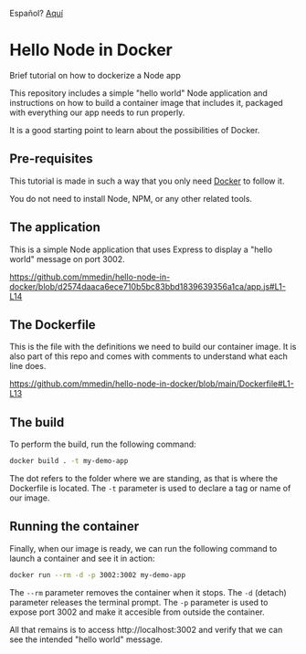 Español? [Aquí](README.es.md)

# Hello Node in Docker

Brief tutorial on how to dockerize a Node app

This repository includes a simple "hello world" Node application and instructions on how to build a container image that includes it, packaged with everything our app needs to run properly.

It is a good starting point to learn about the possibilities of Docker.

## Pre-requisites

This tutorial is made in such a way that you only need [Docker](https://docs.docker.com/engine/install/) to follow it.

You do not need to install Node, NPM, or any other related tools.

## The application

This is a simple Node application that uses Express to display a "hello world" message on port 3002.

https://github.com/mmedin/hello-node-in-docker/blob/d2574daaca6ece710b5bc83bbd1839639356a1ca/app.js#L1-L14

## The Dockerfile

This is the file with the definitions we need to build our container image. It is also part of this repo and comes with comments to understand what each line does.

https://github.com/mmedin/hello-node-in-docker/blob/main/Dockerfile#L1-L13

## The build

To perform the build, run the following command:

```bash
docker build . -t my-demo-app
```

The dot refers to the folder where we are standing, as that is where the Dockerfile is located. The `-t` parameter is used to declare a tag or name of our image.

## Running the container

Finally, when our image is ready, we can run the following command to launch a container and see it in action:

```bash
docker run --rm -d -p 3002:3002 my-demo-app
```

The `--rm` parameter removes the container when it stops. The `-d` (detach) parameter releases the terminal prompt. The `-p` parameter is used to expose port 3002 and make it accesible from outside the container.

All that remains is to access http://localhost:3002 and verify that we can see the intended "hello world" message.

